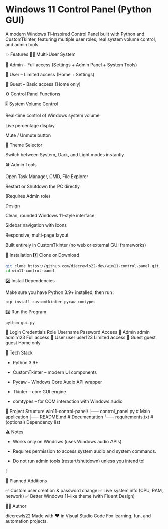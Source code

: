# Windows 11 Control Panel (Python GUI)

A modern Windows 11–inspired Control Panel built with Python and CustomTkinter, featuring multiple user roles, real system volume control, and admin tools.

✨ Features
🧑‍💼 Multi-User System

👑 Admin – Full access (Settings + Admin Panel + System Tools)

👤 User – Limited access (Home + Settings)

🧳 Guest – Basic access (Home only)

⚙️ Control Panel Functions

🎚️ System Volume Control

Real-time control of Windows system volume

Live percentage display

Mute / Unmute button

🎨 Theme Selector

Switch between System, Dark, and Light modes instantly

🛠️ Admin Tools

Open Task Manager, CMD, File Explorer

Restart or Shutdown the PC directly

(Requires Admin role)

Design

Clean, rounded Windows 11–style interface

Sidebar navigation with icons

Responsive, multi-page layout

Built entirely in CustomTkinter (no web or external GUI frameworks)

🧰 Installation
1️⃣ Clone or Download
```bash
git clone https://github.com/diecrewls22-dev/win11-control-panel.git
cd win11-control-panel
```

2️⃣ Install Dependencies

Make sure you have Python 3.9+ installed, then run:
```bash
pip install customtkinter pycaw comtypes
```

3️⃣ Run the Program
```cmd
python gui.py
```

🔐 Login Credentials
Role	    Username	Password	Access
👑 Admin	admin	    admin123	Full access
👤 User	    user	    user123	    Limited access
🧳 Guest	guest	    guest	    Home only

🧩 Tech Stack

- Python 3.9+

- CustomTkinter – modern UI components

- Pycaw – Windows Core Audio API wrapper

- Tkinter – core GUI engine

- comtypes – for COM interaction with Windows audio

📂 Project Structure
win11-control-panel/
├── control_panel.py   # Main application
├── README.md          # Documentation
└── requirements.txt   # (optional) Dependency list

⚠️ Notes

- Works only on Windows (uses Windows audio APIs).

- Requires permission to access system audio and system commands.

- Do not run admin tools (restart/shutdown) unless you intend to!

!

🚀 Planned Additions

✅ Custom user creation & password change
✅ Live system info (CPU, RAM, network)
✅ Better Windows 11–like theme (with Fluent Design)

🧑‍💻 Author

diecrewls22
Made with ❤️ in Visual Studio Code
For learning, fun, and automation projects.